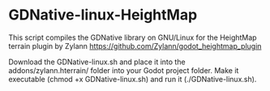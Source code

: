 # GDNative-linux-HeightMap
This script compiles the GDNative library on GNU/Linux for the HeightMap terrain plugin by Zylann https://github.com/Zylann/godot_heightmap_plugin

Download the GDNative-linux.sh and place it into the addons/zylann.hterrain/ folder into your Godot project folder.
Make it executable (chmod +x GDNative-linux.sh) and run it (./GDNative-linux.sh).
